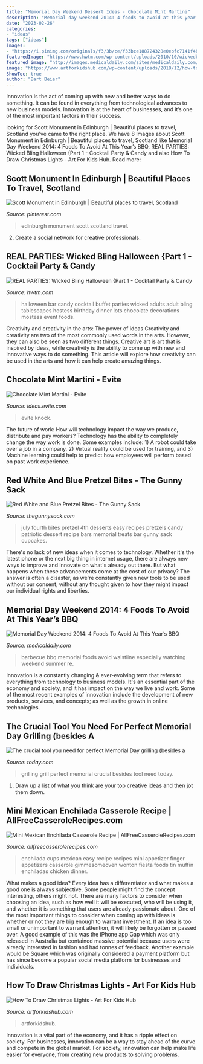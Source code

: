 ```yaml
---
title: "Memorial Day Weekend Dessert Ideas - Chocolate Mint Martini"
description: "Memorial day weekend 2014: 4 foods to avoid at this year’s bbq"
date: "2023-02-26"
categories:
- "ideas"
tags: ["ideas"]
images:
- "https://i.pinimg.com/originals/f3/3b/ce/f33bce188724328e0ebfc7141f4ba57b.jpg"
featuredImage: "https://www.hwtm.com/wp-content/uploads/2010/10/wickedbling_halloweenparty_1.jpg"
featured_image: "http://images.medicaldaily.com/sites/medicaldaily.com/files/styles/headline/public/2014/05/23/barbecue.jpg"
image: "https://www.artforkidshub.com/wp-content/uploads/2018/12/how-to-draw-christmas-lights-feature.jpg"
ShowToc: true
author: "Bart Beier"
---
```



Innovation is the act of coming up with new and better ways to do something. It can be found in everything from technological advances to new business models. Innovation is at the heart of businesses, and it’s one of the most important factors in their success.

	

		
looking for Scott Monument in Edinburgh | Beautiful places to travel, Scotland you've came to the right place. We have 8 Images about Scott Monument in Edinburgh | Beautiful places to travel, Scotland like Memorial Day Weekend 2014: 4 Foods To Avoid At This Year’s BBQ, REAL PARTIES: Wicked Bling Halloween {Part 1 - Cocktail Party &amp; Candy and also How To Draw Christmas Lights - Art For Kids Hub. Read more:
		
    
## Scott Monument In Edinburgh | Beautiful Places To Travel, Scotland

<img loading=lazy src="https://i.pinimg.com/originals/f3/3b/ce/f33bce188724328e0ebfc7141f4ba57b.jpg" onerror="this.onerror=null;this.src='https://tse3.mm.bing.net/th?id=OIP.iVO8QAuNTYzjYbJvpeTdZAHaJ4&amp;pid=15.1';" alt="Scott Monument in Edinburgh | Beautiful places to travel, Scotland">

_Source: pinterest.com_

>edinburgh monument scott scotland travel. 

	

2. Create a social network for creative professionals. 

    
## REAL PARTIES: Wicked Bling Halloween {Part 1 - Cocktail Party &amp; Candy

<img loading=lazy src="https://www.hwtm.com/wp-content/uploads/2010/10/wickedbling_halloweenparty_1.jpg" onerror="this.onerror=null;this.src='https://tse4.mm.bing.net/th?id=OIP.m1jlNiLrg7tJZg74aNhpQwHaHT&amp;pid=15.1';" alt="REAL PARTIES: Wicked Bling Halloween {Part 1 - Cocktail Party &amp; Candy">

_Source: hwtm.com_

>halloween bar candy cocktail buffet parties wicked adults adult bling tablescapes hostess birthday dinner lots chocolate decorations mostess event foods. 

	

Creativity and creativity in the arts: The power of ideas
Creativity and creativity are two of the most commonly used words in the arts. However, they can also be seen as two different things. Creative art is art that is inspired by ideas, while creativity is the ability to come up with new and innovative ways to do something. This article will explore how creativity can be used in the arts and how it can help create amazing things.

    
## Chocolate Mint Martini - Evite

<img loading=lazy src="https://ideas.evite.com/media/Chocolate-Mint-Martini-Cocktail-Recipe-AHP-595.jpg" onerror="this.onerror=null;this.src='https://tse3.mm.bing.net/th?id=OIP.H8IZcMC6gbCSpnX5MKvIugHaLH&amp;pid=15.1';" alt="Chocolate Mint Martini - Evite">

_Source: ideas.evite.com_

>evite knock. 

	

The future of work: How will technology impact the way we produce, distribute and pay workers?
Technology has the ability to completely change the way work is done. Some examples include: 1) A robot could take over a job in a company, 2) Virtual reality could be used for training, and 3) Machine learning could help to predict how employees will perform based on past work experience.

    
## Red White And Blue Pretzel Bites - The Gunny Sack

<img loading=lazy src="http://www.thegunnysack.com/wp-content/uploads/2016/05/Red-White-Blue-Candy-Bar-Pretzel-Bites.jpg" onerror="this.onerror=null;this.src='https://tse3.mm.bing.net/th?id=OIP.Zn3Xjc-km3fDP4AV14bK1wHaLG&amp;pid=15.1';" alt="Red White and Blue Pretzel Bites - The Gunny Sack">

_Source: thegunnysack.com_

>july fourth bites pretzel 4th desserts easy recipes pretzels candy patriotic dessert recipe bars memorial treats bar gunny sack cupcakes. 

	

There's no lack of new ideas when it comes to technology. Whether it's the latest phone or the next big thing in internet usage, there are always new ways to improve and innovate on what's already out there. But what happens when these advancements come at the cost of our privacy? The answer is often a disaster, as we're constantly given new tools to be used without our consent, without any thought given to how they might impact our individual rights and liberties.

    
## Memorial Day Weekend 2014: 4 Foods To Avoid At This Year’s BBQ

<img loading=lazy src="http://images.medicaldaily.com/sites/medicaldaily.com/files/styles/headline/public/2014/05/23/barbecue.jpg" onerror="this.onerror=null;this.src='https://tse1.mm.bing.net/th?id=OIP.5BlnvQ_4vI-okrk_3POU9QHaE0&amp;pid=15.1';" alt="Memorial Day Weekend 2014: 4 Foods To Avoid At This Year’s BBQ">

_Source: medicaldaily.com_

>barbecue bbq memorial foods avoid waistline especially watching weekend summer re. 

	

Innovation is a constantly changing & ever-evolving term that refers to everything from technology to business models. It's an essential part of the economy and society, and it has impact on the way we live and work. Some of the most recent examples of innovation include the development of new products, services, and concepts; as well as the growth in online technologies.

    
## The Crucial Tool You Need For Perfect Memorial Day Grilling (besides A

<img loading=lazy src="http://media1.s-nbcnews.com/i/streams/2014/May/140523/2D274905925324-today-grilling-140523-01.jpg" onerror="this.onerror=null;this.src='https://tse4.mm.bing.net/th?id=OIP.oKbMVEkAqI0JCLWHs3E6TgHaEK&amp;pid=15.1';" alt="The crucial tool you need for perfect Memorial Day grilling (besides a">

_Source: today.com_

>grilling grill perfect memorial crucial besides tool need today. 

	

1. Draw up a list of what you think are your top creative ideas and then jot them down.

    
## Mini Mexican Enchilada Casserole Recipe | AllFreeCasseroleRecipes.com

<img loading=lazy src="http://irepo.primecp.com/2016/05/282369/Mini-Mexican-Enchilada-Casserole-Recipe_Large600_ID-1674726.jpg?v=1674726" onerror="this.onerror=null;this.src='https://tse2.mm.bing.net/th?id=OIP.BfQzSmlPMY-tXYAq8MhHxQHaLH&amp;pid=15.1';" alt="Mini Mexican Enchilada Casserole Recipe | AllFreeCasseroleRecipes.com">

_Source: allfreecasserolerecipes.com_

>enchilada cups mexican easy recipe recipes mini appetizer finger appetizers casserole gimmesomeoven wonton fiesta foods tin muffin enchiladas chicken dinner. 

	

What makes a good idea?
Every idea has a differentiator and what makes a good one is always subjective. Some people might find the concept interesting, others might not. There are many factors to consider when choosing an idea, such as how well it will be executed, who will be using it, and whether it is something that users are already passionate about. 
One of the most important things to consider when coming up with ideas is whether or not they are big enough to warrant investment. If an idea is too small or unimportant to warrant attention, it will likely be forgotten or passed over. A good example of this was the iPhone app Gap which was only released in Australia but contained massive potential because users were already interested in fashion and had tonnes of feedback. Another example would be Square which was originally considered a payment platform but has since become a popular social media platform for businesses and individuals.

    
## How To Draw Christmas Lights - Art For Kids Hub

<img loading=lazy src="https://www.artforkidshub.com/wp-content/uploads/2018/12/how-to-draw-christmas-lights-feature.jpg" onerror="this.onerror=null;this.src='https://tse1.mm.bing.net/th?id=OIP.jonYrhOThQi1OwfPGBSIFgHaEK&amp;pid=15.1';" alt="How To Draw Christmas Lights - Art For Kids Hub">

_Source: artforkidshub.com_

>artforkidshub. 

	

Innovation is a vital part of the economy, and it has a ripple effect on society. For businesses, innovation can be a way to stay ahead of the curve and compete in the global market. For society, innovation can help make life easier for everyone, from creating new products to solving problems.

